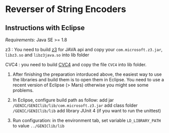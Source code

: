 # Reverser of String Encoders
Instructions with Eclipse
----------------
*Requirements*: Java SE >= 1.8

z3 : You need to build [z3](https://github.com/Z3Prover/z3.git) for JAVA api and copy your ``com.microsoft.z3.jar``, ``libz3.so`` and ``libz3java.so`` into lib folder

CVC4 : you need to build [CVC4](https://github.com/CVC4/CVC4.git) and copy the file ``CVC4`` into lib folder.

1. After finishing the preparation intorduced above, the easiest way to use the libraries and build them is to open them in Eclipse. You need to use a recent version of Eclipse (> Mars) otherwise you might see some problems.

2. In Eclipse, configure build path as follow: 
    add jar ``/GENIC/GENIClib/lib/com.microsoft.z3.jar``
    add class folder ``/GENIC/GENIClib/lib``
    add library JUnit 4 (if you want to run the unittest)

3. Run configuration: in the environment tab, set variable ``LD_LIBRARY_PATH`` to value ``../GENIClib/lib``
